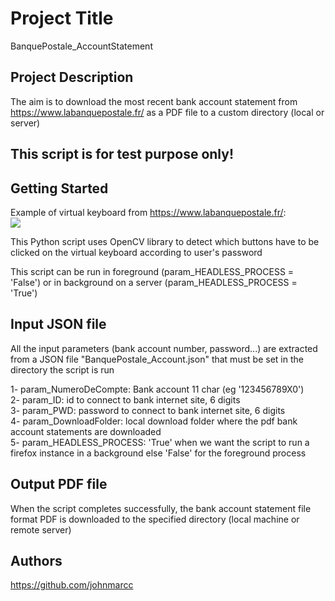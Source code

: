 # Project Title
BanquePostale_AccountStatement

## Project Description
The aim is to download the most recent bank account statement from https://www.labanquepostale.fr/ as a PDF file to
a custom directory (local or server)

## This script is for test purpose only! ##

## Getting Started

Example of virtual keyboard from https://www.labanquepostale.fr/:                         
![](https://github.com/johnmarcc/OpenCV_BanquePostale_AccountStatement/blob/master/BanquePostaleVirtualKeyboard.jpg)

This Python script uses OpenCV library to detect which buttons have to be clicked on the virtual keyboard according to
user's password

This script can be run in foreground (param_HEADLESS_PROCESS = 'False') or in background on a server (param_HEADLESS_PROCESS = 'True')

## Input JSON file
All the input parameters (bank account number, password...) are extracted from a JSON file "BanquePostale_Account.json" that must be set in the directory the script is run

1- param_NumeroDeCompte: Bank account 11 char (eg '123456789X0') <br/>
2- param_ID: id to connect to bank internet site, 6 digits <br/>
3- param_PWD: password to connect to bank internet site, 6 digits <br/>
4- param_DownloadFolder: local download folder where the pdf bank account statements are downloaded <br/>
5- param_HEADLESS_PROCESS: 'True' when we want the script to run a firefox instance in a background else 'False' for the foreground process

## Output PDF file
When the script completes successfully, the bank account statement file format PDF is downloaded to the specified directory (local machine or remote server)

## Authors

https://github.com/johnmarcc
